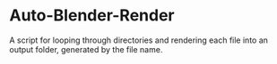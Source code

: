 # Auto-Blender-Render
A script for looping through directories and rendering each file into an output folder, generated by the file name.
